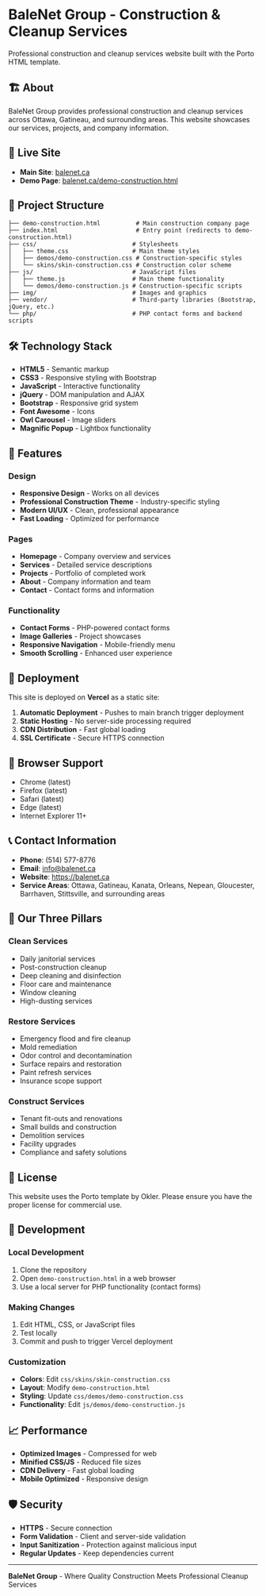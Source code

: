 # BaleNet Group - Construction & Cleanup Services

Professional construction and cleanup services website built with the Porto HTML template.

## 🏗️ About

BaleNet Group provides professional construction and cleanup services across Ottawa, Gatineau, and surrounding areas. This website showcases our services, projects, and company information.

## 🚀 Live Site

- **Main Site**: [balenet.ca](https://balenet.ca)
- **Demo Page**: [balenet.ca/demo-construction.html](https://balenet.ca/demo-construction.html)

## 📁 Project Structure

```
├── demo-construction.html          # Main construction company page
├── index.html                      # Entry point (redirects to demo-construction.html)
├── css/                           # Stylesheets
│   ├── theme.css                  # Main theme styles
│   ├── demos/demo-construction.css # Construction-specific styles
│   └── skins/skin-construction.css # Construction color scheme
├── js/                            # JavaScript files
│   ├── theme.js                   # Main theme functionality
│   └── demos/demo-construction.js # Construction-specific scripts
├── img/                           # Images and graphics
├── vendor/                        # Third-party libraries (Bootstrap, jQuery, etc.)
└── php/                           # PHP contact forms and backend scripts
```

## 🛠️ Technology Stack

- **HTML5** - Semantic markup
- **CSS3** - Responsive styling with Bootstrap
- **JavaScript** - Interactive functionality
- **jQuery** - DOM manipulation and AJAX
- **Bootstrap** - Responsive grid system
- **Font Awesome** - Icons
- **Owl Carousel** - Image sliders
- **Magnific Popup** - Lightbox functionality

## 🎨 Features

### Design
- **Responsive Design** - Works on all devices
- **Professional Construction Theme** - Industry-specific styling
- **Modern UI/UX** - Clean, professional appearance
- **Fast Loading** - Optimized for performance

### Pages
- **Homepage** - Company overview and services
- **Services** - Detailed service descriptions
- **Projects** - Portfolio of completed work
- **About** - Company information and team
- **Contact** - Contact forms and information

### Functionality
- **Contact Forms** - PHP-powered contact forms
- **Image Galleries** - Project showcases
- **Responsive Navigation** - Mobile-friendly menu
- **Smooth Scrolling** - Enhanced user experience

## 🚀 Deployment

This site is deployed on **Vercel** as a static site:

1. **Automatic Deployment** - Pushes to main branch trigger deployment
2. **Static Hosting** - No server-side processing required
3. **CDN Distribution** - Fast global loading
4. **SSL Certificate** - Secure HTTPS connection

## 📱 Browser Support

- Chrome (latest)
- Firefox (latest)
- Safari (latest)
- Edge (latest)
- Internet Explorer 11+

## 📞 Contact Information

- **Phone**: (514) 577-8776
- **Email**: info@balenet.ca
- **Website**: https://balenet.ca
- **Service Areas**: Ottawa, Gatineau, Kanata, Orleans, Nepean, Gloucester, Barrhaven, Stittsville, and surrounding areas

## 🎯 Our Three Pillars

### Clean Services
- Daily janitorial services
- Post-construction cleanup
- Deep cleaning and disinfection
- Floor care and maintenance
- Window cleaning
- High-dusting services

### Restore Services
- Emergency flood and fire cleanup
- Mold remediation
- Odor control and decontamination
- Surface repairs and restoration
- Paint refresh services
- Insurance scope support

### Construct Services
- Tenant fit-outs and renovations
- Small builds and construction
- Demolition services
- Facility upgrades
- Compliance and safety solutions

## 📄 License

This website uses the Porto template by Okler. Please ensure you have the proper license for commercial use.

## 🔧 Development

### Local Development
1. Clone the repository
2. Open `demo-construction.html` in a web browser
3. Use a local server for PHP functionality (contact forms)

### Making Changes
1. Edit HTML, CSS, or JavaScript files
2. Test locally
3. Commit and push to trigger Vercel deployment

### Customization
- **Colors**: Edit `css/skins/skin-construction.css`
- **Layout**: Modify `demo-construction.html`
- **Styling**: Update `css/demos/demo-construction.css`
- **Functionality**: Edit `js/demos/demo-construction.js`

## 📈 Performance

- **Optimized Images** - Compressed for web
- **Minified CSS/JS** - Reduced file sizes
- **CDN Delivery** - Fast global loading
- **Mobile Optimized** - Responsive design

## 🛡️ Security

- **HTTPS** - Secure connection
- **Form Validation** - Client and server-side validation
- **Input Sanitization** - Protection against malicious input
- **Regular Updates** - Keep dependencies current

---

**BaleNet Group** - Where Quality Construction Meets Professional Cleanup Services
